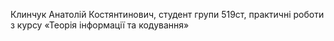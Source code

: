 Клинчук Анатолій Костянтинович, студент групи 519ст,
практичні роботи з курсу «Теорія інформації та кодування»